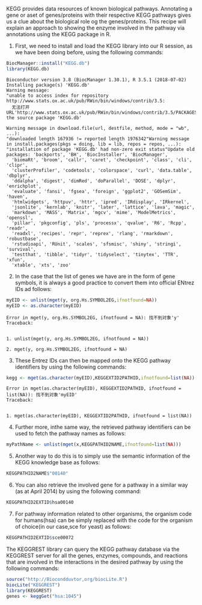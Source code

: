 
KEGG provides data resources of known biological pathways. Annotating a gene or aset of genes/proteins with their respective KEGG pathways gives us a clue about the biological role og the genes/proteins. This recipe will explain an approach to showing the enzyme involved in the pathway via annotations using the KEGG package in R.

1. First, we need to install and load the KEGG library into our R session, as we have been doing before, using the following commands: 


```R
BiocManager::install("KEGG.db")
library(KEGG.db)
```

    Bioconductor version 3.8 (BiocManager 1.30.1), R 3.5.1 (2018-07-02)
    Installing package(s) 'KEGG.db'
    Warning message:
    "unable to access index for repository http://www.stats.ox.ac.uk/pub/RWin/bin/windows/contrib/3.5:
      无法打开URL'http://www.stats.ox.ac.uk/pub/RWin/bin/windows/contrib/3.5/PACKAGES'"installing the source package 'KEGG.db'
    
    Warning message in download.file(url, destfile, method, mode = "wb", ...):
    "downloaded length 167936 != reported length 1976342"Warning message in install.packages(pkgs = doing, lib = lib, repos = repos, ...):
    "installation of package 'KEGG.db' had non-zero exit status"Update old packages: 'backports', 'BH', 'BiocInstaller', 'BiocManager',
      'biomaRt', 'broom', 'callr', 'caret', 'checkpoint', 'class', 'cli', 'clipr',
      'clusterProfiler', 'codetools', 'colorspace', 'curl', 'data.table', 'dbplyr',
      'ddalpha', 'digest', 'dimRed', 'doParallel', 'DOSE', 'dplyr', 'enrichplot',
      'evaluate', 'fansi', 'fgsea', 'foreign', 'ggplot2', 'GOSemSim', 'haven',
      'htmlwidgets', 'httpuv', 'httr', 'ipred', 'IRdisplay', 'IRkernel',
      'jsonlite', 'kernlab', 'knitr', 'later', 'lattice', 'lava', 'magic',
      'markdown', 'MASS', 'Matrix', 'mgcv', 'mime', 'ModelMetrics', 'openssl',
      'pillar', 'pkgconfig', 'pls', 'processx', 'qvalue', 'R6', 'Rcpp', 'readr',
      'readxl', 'recipes', 'repr', 'reprex', 'rlang', 'rmarkdown', 'robustbase',
      'rstudioapi', 'RUnit', 'scales', 'sfsmisc', 'shiny', 'stringi', 'survival',
      'testthat', 'tibble', 'tidyr', 'tidyselect', 'tinytex', 'TTR', 'xfun',
      'xtable', 'xts', 'zoo'
    

2. In the case that the list of genes we have are in the form of gene symbols, it is always a good practice to convert them into official ENtrez IDs ad follows:


```R
myEID <- unlist(mget(y, org.Hs.SYMBOL2EG,ifnotfound=NA))
myEID <- as.character(myEID)
```


    Error in mget(y, org.Hs.SYMBOL2EG, ifnotfound = NA): 找不到对象'y'
    Traceback:
    

    1. unlist(mget(y, org.Hs.SYMBOL2EG, ifnotfound = NA))

    2. mget(y, org.Hs.SYMBOL2EG, ifnotfound = NA)


3. These Entrez IDs can then be mapped onto the KEGG pathway identifiers by using the following commands:


```R
kegg <- mget(as.character(myEID),KEGGEXTID2PATHID,ifnotfound=list(NA))
```


    Error in mget(as.character(myEID), KEGGEXTID2PATHID, ifnotfound = list(NA)): 找不到对象'myEID'
    Traceback:
    

    1. mget(as.character(myEID), KEGGEXTID2PATHID, ifnotfound = list(NA))


4. Further more, inthe same way, the retrieved pathway identifiers can be used to fetch the pathway names as follows:


```R
myPathName <- unlist(mget(x,KEGGPATHID2NAME,ifnotfound=list(NA)))
```

5. Another way to do this is to simply use the semantic information of the KEGG knowledge base as follows:


```R
KEGGPATHID2NAME$"00140"
```

6. You can also retrieve the involved gene for a pathway in a similar way (as at April 2014) by using the following command:


```R
KEGGPATHID2EXTID$hsa00140
```

7. For pathway information related to other organisms, the organism code for humans(hsa) can be simply replaced with the code for the organism of choice(in our case,sce for yeast) as follows:


```R
KEGGPATHID2EXTID$sce00072
```

The KEGGREST library can query the KEGG pathway database via the KEGGREST server for all the genes, enzymes, compounds, and reactions that are involved in the interactions in the desired pathway by using the following commands:


```R
source("http://Biocondduvtor,org/biocLite.R")
biocLite("KEGGREST")
library(KEGGREST)
genes <- keggGet("hsa:1045")
```
